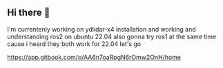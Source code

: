 ## Hi there 👋

I'm currentenly working on ydlidar-x4 installation and working and understanding ros2 on ubuntu 22.04 also gonna try ros1 at the same time cause i heard they both work for 22.04 let's go

https://app.gitbook.com/o/AA6n7oaRpgN6rOmw2OnH/home

<!--
**jegends2/jegends2** is a ✨ _special_ ✨ repository because its `README.md` (this file) appears on your GitHub profile.

Here are some ideas to get you started:

- 🔭 I’m currently working on ...
- 🌱 I’m currently learning ...
- 👯 I’m looking to collaborate on ...
- 🤔 I’m looking for help with ...
- 💬 Ask me about ...
- 📫 How to reach me: ...
- 😄 Pronouns: ...
- ⚡ Fun fact: ...
-->
